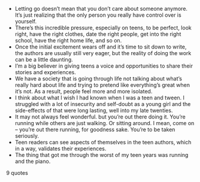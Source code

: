  - Letting go doesn’t mean that you don’t care about someone anymore. It’s just realizing that the only person you really have control over is yourself.
 - There’s this incredible pressure, especially on teens, to be perfect, look right, have the right clothes, date the right people, get into the right school, have the right home life, and so on.
 - Once the initial excitement wears off and it’s time to sit down to write, the authors are usually still very eager, but the reality of doing the work can be a little daunting.
 - I’m a big believer in giving teens a voice and opportunities to share their stories and experiences.
 - We have a society that is going through life not talking about what’s really hard about life and trying to pretend like everything’s great when it’s not. As a result, people feel more and more isolated.
 - I think about what I wish I had known when I was a teen and tween. I struggled with a lot of insecurity and self-doubt as a young girl and the side-effects of that were long lasting, well into my late twenties.
 - It may not always feel wonderful. but you’re out there doing it. You’re running while others are just walking. Or sitting around. I mean, come on – you’re out there running, for goodness sake. You’re to be taken seriously.
 - Teen readers can see aspects of themselves in the teen authors, which in a way, validates their experiences.
 - The thing that got me through the worst of my teen years was running and the piano.

9 quotes